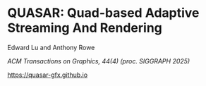 # QUASAR: Quad-based Adaptive Streaming And Rendering

Edward Lu and Anthony Rowe

*ACM Transactions on Graphics, 44(4) (proc. SIGGRAPH 2025)*

https://quasar-gfx.github.io

